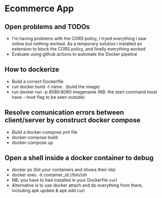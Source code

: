 # Ecommerce App

## Open problems and TODOs
- I'm having problems with the CORS policy, i tryed everything i saw online but nothing worked. As a temporary solution i installed an extension to block the CORS policy, and finally everything worked
- Evaluate using github actions to automate the Docker pipeline

## How to dockerize
- Build a correct Dockerfile
- run docker build -t name . (build the image)
- run docker run -p 8080:8080 imagename   (NB: the start command must have --host flag to be seen outside)

## Resolve comunication errors between client/server by construct docker compose
- Build a docker-compose.yml file
- docker-compose build
- docker-compose up

## Open a shell inside a docker container to debug
- docker ps (list your containers and shows their ids)
- docker exec -it container_id //bin//sh
- NB: you have to had installed in your Dockerfile curl
- Alternative is to use docker attach and do everything from there, including apk update & apk add curl